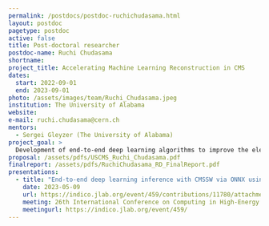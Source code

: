 ```yaml
---
permalink: /postdocs/postdoc-ruchichudasama.html
layout: postdoc
pagetype: postdoc
active: false
title: Post-doctoral researcher
postdoc-name: Ruchi Chudasama
shortname: 
project_title: Accelerating Machine Learning Reconstruction in CMS
dates:
  start: 2022-09-01
  end: 2023-09-01
photo: /assets/images/team/Ruchi_Chudasama.jpeg
institution: The University of Alabama
website:
e-mail: ruchi.chudasama@cern.ch
mentors:
  - Sergei Gleyzer (The University of Alabama)
project_goal: >
  Development of end-to-end deep learning algorithms to improve the electron and tau identification in low momentum regime using graph neural networks and vision transformers. Integrate the electron and tau benchmarks into CMS software framework and scaling studies of deep learning training and inference on heterogeneous hardware platforms relying on containerization. Additionally, extend the end-to-end deep learning for electron and tau mass regression. 
proposal: /assets/pdfs/USCMS_Ruchi_Chudasama.pdf
finalreport: /assets/pdfs/RuchiChudasama_RD_FinalReport.pdf
presentations:
  - title: "End-to-end deep learning inference with CMSSW via ONNX using Docker "
    date: 2023-05-09
    url: https://indico.jlab.org/event/459/contributions/11780/attachments/9532/13823/Ruchi-CHEP_poster.pdf
    meeting: 26th International Conference on Computing in High-Energy and Nuclear Physics
    meetingurl: https://indico.jlab.org/event/459/
---
```

